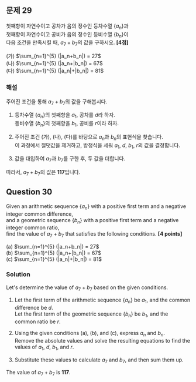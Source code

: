## 문제 29
첫째항이 자연수이고 공차가 음의 정수인 등차수열 $\{ a_n \}$과  
첫째항이 자연수이고 공비가 음의 정수인 등비수열 $\{b_n\}$이  
다음 조건을 만족시킬 때, $a_7 + b_7$의 값을 구하시오. **[4점]**

(가) $\sum_{n=1}^{5} (|a_n+b_n|) = 27$  
(나) $\sum_{n=1}^{5} (|a_n+|b_n|) = 67$  
(다) $\sum_{n=1}^{5} (|a_n|+|b_n|) = 81$

### 해설  
주어진 조건을 통해 $a_7 + b_7$의 값을 구해봅시다.

1. 등차수열 $\{ a_n \}$의 첫째항을 $a_1$, 공차를 $d$라 하자.  
   등비수열 $\{ b_n \}$의 첫째항을 $b_1$, 공비를 $r$이라 하자.

2. 주어진 조건 (가), (나), (다)를 바탕으로 $a_n$과 $b_n$의 표현식을 찾습니다.  
   이 과정에서 절댓값을 제거하고, 방정식을 세워 $a_1$, $d$, $b_1$, $r$의 값을 결정합니다.

3. 값을 대입하여 $a_7$과 $b_7$를 구한 후, 두 값을 더합니다.

따라서, $a_7 + b_7$의 값은 **117**입니다.

## Question 30
Given an arithmetic sequence $\{ a_n \}$ with a positive first term and a negative integer common difference,  
and a geometric sequence $\{ b_n \}$ with a positive first term and a negative integer common ratio,  
find the value of $a_7 + b_7$ that satisfies the following conditions. **[4 points]**

(a) $\sum_{n=1}^{5} (|a_n+b_n|) = 27$  
(b) $\sum_{n=1}^{5} (|a_n+|b_n|) = 67$  
(c) $\sum_{n=1}^{5} (|a_n|+|b_n|) = 81$

### Solution 
Let's determine the value of $a_7 + b_7$ based on the given conditions.

1. Let the first term of the arithmetic sequence $\{ a_n \}$ be $a_1$, and the common difference be $d$.  
   Let the first term of the geometric sequence $\{ b_n \}$ be $b_1$, and the common ratio be $r$.

2. Using the given conditions (a), (b), and (c), express $a_n$ and $b_n$.  
   Remove the absolute values and solve the resulting equations to find the values of $a_1$, $d$, $b_1$, and $r$.

3. Substitute these values to calculate $a_7$ and $b_7$, and then sum them up.

The value of $a_7 + b_7$ is **117**.
